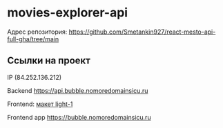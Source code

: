 # movies-explorer-api
Адрес репозитория: https://github.com/Smetankin927/react-mesto-api-full-gha/tree/main

## Ссылки на проект

IP (84.252.136.212)

Backend https://api.bubble.nomoredomainsicu.ru

Frontend: [макет light-1](https://www.figma.com/file/6FMWkB94wE7KTkcCgUXtnC/%D0%94%D0%B8%D0%BF%D0%BB%D0%BE%D0%BC%D0%BD%D1%8B%D0%B9-%D0%BF%D1%80%D0%BE%D0%B5%D0%BA%D1%82?type=design&node-id=891-3857&mode=design&t=2BcGjb4OKJlewFaa-0)

Frontend app https://bubble.nomoredomainsicu.ru
